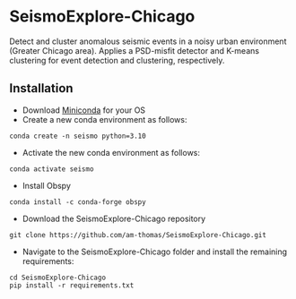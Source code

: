 # SeismoExplore-Chicago
Detect and cluster anomalous seismic events in a noisy urban environment (Greater Chicago area). Applies a PSD-misfit detector and K-means clustering for event detection and clustering, respectively.

## Installation 
* Download [Miniconda](https://docs.conda.io/en/latest/miniconda.html) for your OS 
* Create a new conda environment as follows: 
```
conda create -n seismo python=3.10
```
* Activate the new conda environment as follows: 
```
conda activate seismo
```
* Install Obspy 
```
conda install -c conda-forge obspy
```
* Download the SeismoExplore-Chicago repository
```
git clone https://github.com/am-thomas/SeismoExplore-Chicago.git
```
* Navigate to the SeismoExplore-Chicago folder and install the remaining requirements: 
```
cd SeismoExplore-Chicago
pip install -r requirements.txt
```
